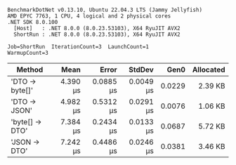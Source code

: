 ```

BenchmarkDotNet v0.13.10, Ubuntu 22.04.3 LTS (Jammy Jellyfish)
AMD EPYC 7763, 1 CPU, 4 logical and 2 physical cores
.NET SDK 8.0.100
  [Host]   : .NET 8.0.0 (8.0.23.53103), X64 RyuJIT AVX2
  ShortRun : .NET 8.0.0 (8.0.23.53103), X64 RyuJIT AVX2

Job=ShortRun  IterationCount=3  LaunchCount=1  
WarmupCount=3  

```
| Method         | Mean     | Error     | StdDev    | Gen0   | Allocated |
|--------------- |---------:|----------:|----------:|-------:|----------:|
| &#39;DTO → byte[]&#39; | 4.390 μs | 0.0885 μs | 0.0049 μs | 0.0229 |   2.39 KB |
| &#39;DTO → JSON&#39;   | 4.982 μs | 0.5312 μs | 0.0291 μs | 0.0076 |   1.06 KB |
| &#39;byte[] → DTO&#39; | 7.384 μs | 0.2434 μs | 0.0133 μs | 0.0687 |   5.72 KB |
| &#39;JSON → DTO&#39;   | 7.242 μs | 0.4486 μs | 0.0246 μs | 0.0381 |   3.46 KB |
